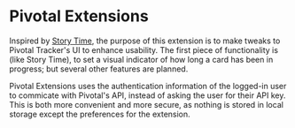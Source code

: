 # Pivotal Extensions

Inspired by [Story Time](https://github.com/bertrandmoulard/story_time/tree/master), the purpose of this extension is to make tweaks to Pivotal Tracker's UI to enhance usability. The first piece of functionality is (like Story Time), to set a visual indicator of how long a card has been in progress; but several other features are planned.

Pivotal Extensions uses the authentication information of the logged-in user to commicate with Pivotal's API, instead of asking the user for their API key. This is both more convenient and more secure, as nothing is stored in local storage except the preferences for the extension.
